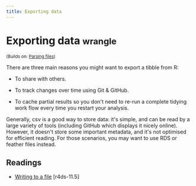 ```yaml
---
title: Exporting data
---
```


<!-- Generated automatically from export.yml. Do not edit by hand -->

# Exporting data <small class='wrangle'>wrangle</small>
<small>(Builds on: [Parsing files](parse-file.md))</small>

There are three main reasons you might want to export a tibble from R:

* To share with others.

* To track changes over time using Git & GitHub.

* To cache partial results so you don't need to re-run a complete tidying
  work flow every time you restart your analysis.

Generally, csv is a good way to store data: it's simple, and can be
read by a large variety of tools (including GitHub which displays it nicely
online). However, it doesn't store some important metadata, and it's not
optimised for efficient reading. For those scenarios, you may want to use
RDS or feather files instead.

## Readings

  * [Writing to a file](http://r4ds.had.co.nz/data-import.html#writing-to-a-file) [r4ds-11.5]



